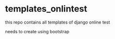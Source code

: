 # templates_onlintest
this repo contains all templates of django online test

needs to create using bootstrap
